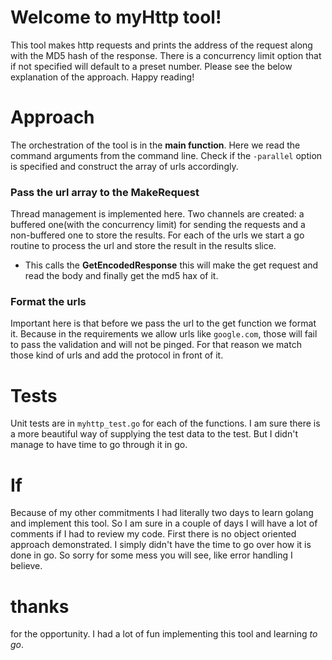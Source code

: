 # Welcome to myHttp tool!

This tool makes http requests and prints the address of the request along with the MD5 hash of the response. There is a concurrency limit option that if not specified will default to a preset number. 
Please see the below explanation of the approach. Happy reading!

# Approach

The orchestration of the tool is in the **main function**.
Here we read the command arguments from the command line. 
Check if the `-parallel` option is specified and construct the array of urls accordingly.
### Pass the url array to the **MakeRequest**
Thread management is implemented here. Two channels are created: a buffered one(with the concurrency limit) for sending the requests and a non-buffered one to store the results.
For each of the urls we start a go routine to process the url and store the result in the results slice. 
- This calls the **GetEncodedResponse** this will make the get request and read the body and finally get the md5 hax of it.
### Format the urls
Important here is that before we pass the url to the get function we format it. Because in the requirements we allow urls like `google.com`, those will fail to pass the validation and will not be pinged. For that reason we match those kind of urls and add the protocol in front of it.

# Tests

Unit tests are in `myhttp_test.go` for each of the functions. I am sure there is a more beautiful way of supplying the test data to the test. But I didn't manage to have time to go through it in go.

# If

Because of my other commitments I had literally two days to learn golang and implement this tool. So I am sure in a couple of days I will have a lot of comments if I had to review my code. First there is no object oriented approach demonstrated. I simply didn't have the time to go over how it is done in go. 
So sorry for some mess you will see, like error handling I believe.

# thanks
for the opportunity. I had a lot of fun implementing this tool and learning *to go*. 
